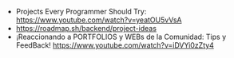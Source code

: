 
- Projects Every Programmer Should Try: https://www.youtube.com/watch?v=yeatOU5vVsA
- https://roadmap.sh/backend/project-ideas
- ¡Reaccionando a PORTFOLIOS y WEBs de la Comunidad: Tips y FeedBack! https://www.youtube.com/watch?v=iDVYi0zZty4